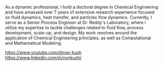 As a dynamic professional, I hold a doctoral degree in Chemical Engineering and have amassed over 7 years of 
extensive research experience focused on fluid dynamics, heat transfer, and particles flow dynamics. Currently, I 
serve as a Senior Process Engineer at Dr. Reddy's Laboratory, where I utilize my expertise to tackle challenges 
related to fluid flow, process development, scale-up, and design. My work revolves around the application of 
Chemical Engineering principles, as well as Computational and Mathematical Modeling.

https://www.youtube.com/@nav-kush
https://www.linkedin.com/in/nvnkush/

